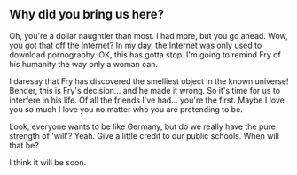 ## Why did you bring us here?

Oh, you're a dollar naughtier than most. I had more, but you go ahead. Wow, you got that off the Internet? In my day, the Internet was only used to download pornography. OK, this has gotta stop. I'm going to remind Fry of his humanity the way only a woman can.

I daresay that Fry has discovered the smelliest object in the known universe!
Bender, this is Fry's decision… and he made it wrong. So it's time for us to interfere in his life. Of all the friends I've had… you're the first. Maybe I love you so much I love you no matter who you are pretending to be.

Look, everyone wants to be like Germany, but do we really have the pure strength of 'will'?
Yeah. Give a little credit to our public schools.
When will that be?

I think it will be soon.
